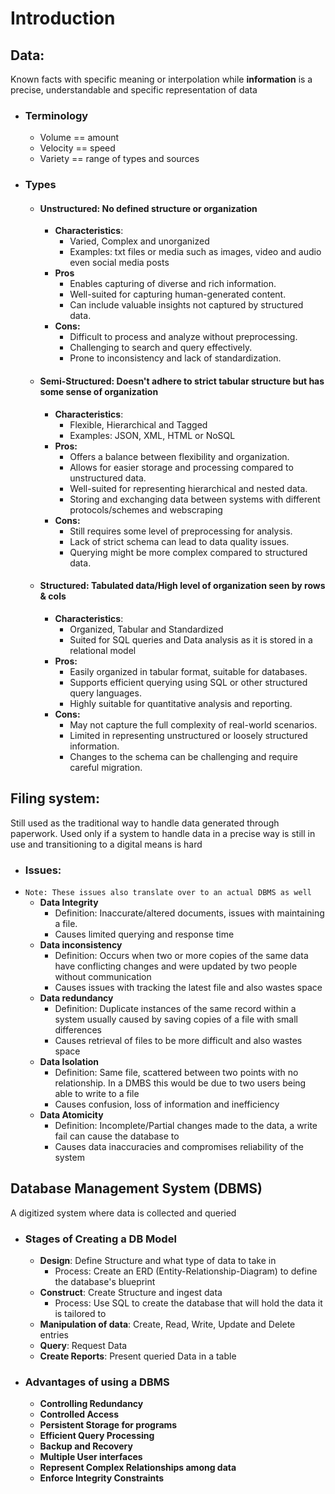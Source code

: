 # Introduction
## Data:
Known facts with specific meaning or interpolation while **information** is a precise, understandable and specific representation of data
- ### Terminology
	- Volume == amount
	- Velocity == speed
	- Variety == range of types and sources
- ### Types
	- #### **Unstructured**: No defined structure or organization
		- **Characteristics**: 
			- Varied, Complex and unorganized
			- Examples: txt files or media such as images, video and audio even social media posts
		- **Pros**
			- Enables capturing of diverse and rich information.
			- Well-suited for capturing human-generated content.
			- Can include valuable insights not captured by structured data.
		- **Cons:**
			- Difficult to process and analyze without preprocessing.
			- Challenging to search and query effectively.
			- Prone to inconsistency and lack of standardization.
	- #### **Semi-Structured**: Doesn't adhere to strict tabular structure but has some sense of organization
		- **Characteristics**: 
			- Flexible, Hierarchical and Tagged
			- Examples: JSON, XML, HTML or NoSQL
		- **Pros:**
			- Offers a balance between flexibility and organization.
			- Allows for easier storage and processing compared to unstructured data.
			- Well-suited for representing hierarchical and nested data.
			- Storing and exchanging data between systems with different protocols/schemes and webscraping
		- **Cons:**
			- Still requires some level of preprocessing for analysis.
			- Lack of strict schema can lead to data quality issues.
			- Querying might be more complex compared to structured data.
	- #### **Structured**: Tabulated data/High level of organization seen by rows & cols
		- **Characteristics**: 
			- Organized, Tabular and Standardized
			- Suited for SQL queries and Data analysis as it is stored in a relational model
		- **Pros:**
			- Easily organized in tabular format, suitable for databases.
			- Supports efficient querying using SQL or other structured query languages.
			- Highly suitable for quantitative analysis and reporting.
		- **Cons:**
			- May not capture the full complexity of real-world scenarios.
			- Limited in representing unstructured or loosely structured information.
			- Changes to the schema can be challenging and require careful migration.


## Filing system:
Still used as the traditional way to handle data generated through paperwork. Used only if a system to handle data in a precise way is still in use and transitioning to a digital means is hard
- ### Issues:
- `Note: These issues also translate over to an actual DBMS as well`
	- **Data Integrity**
		- Definition: Inaccurate/altered documents, issues with maintaining a file.
		- Causes limited querying and response time
	- **Data inconsistency**
		- Definition: Occurs when two or more copies of the same data have conflicting changes and were updated by two people without communication
		- Causes issues with tracking the latest file and also wastes space
	- **Data redundancy**
		- Definition: Duplicate instances of the same record within a system usually caused by saving copies of a file with small differences
		- Causes retrieval of files to be more difficult and also wastes space
	- **Data Isolation**
		- Definition: Same file, scattered between two points with no relationship. In a DMBS this would be due to two users being able to write to a file 
		- Causes confusion, loss of information and inefficiency 
	- **Data Atomicity**
		- Definition: Incomplete/Partial changes made to the data, a write fail can cause the database to 
		- Causes data inaccuracies and compromises reliability of the system

## Database Management System (DBMS)
A digitized system where data is collected and queried
- ### Stages of Creating a DB Model
	- **Design**: Define Structure and what type of data to take in 
		- Process: Create an ERD (Entity-Relationship-Diagram) to define the database's blueprint
	- **Construct**: Create Structure and ingest data
		- Process: Use SQL to create the database that will hold the data it is tailored to
	- **Manipulation of data**: Create, Read, Write, Update and Delete entries
	- **Query**: Request Data
	- **Create Reports**: Present queried Data in a table 
- ### Advantages of using a DBMS
	- **Controlling Redundancy**
	- **Controlled Access**
	- **Persistent Storage for programs**
	- **Efficient Query Processing**
	- **Backup and Recovery**
	- **Multiple User interfaces**
	- **Represent Complex Relationships among data**
	- **Enforce Integrity Constraints**



<!-- 
Review Questions:
1) Define the following terms
- Data: Information in its raw and unorganized form, typically consisting of facts, figures, or statistics.
- Database: A structured collection of data that is organized, stored, and managed for efficient retrieval and manipulation.
- DBMS (Database Management System): Software that provides an interface for users and applications to interact with databases, managing tasks like data storage, retrieval, and security.
- Database Catalog: A repository within a DBMS that stores metadata, which includes information about the structure, organization, and relationships within the database.
- Program-Data Independence: The ability to modify programs without affecting the structure or organization of the data they use.
- User View: A subset of the database that a specific user or application is authorized to access, showing only the relevant data.
- DBA (Database Administrator): A professional responsible for managing and maintaining the database, ensuring its availability, security, performance, and integrity.
- End User: The individuals or entities who interact directly with the database to perform specific tasks or obtain information.
- Canned Transaction: A pre-defined sequence of operations or transactions that are packaged together for execution, often used for routine tasks.
- Deductive Database System: A type of database system that incorporates logic-based reasoning and supports deductive queries.
- Persistent Object: An object in object-oriented programming that retains its state even after the program has terminated.
- Meta-data: Data that describes other data, providing information about the structure, attributes, and relationships of the data.
- Transaction-Processing Application: Software applications designed to handle transactions, which are discrete units of work, often involving the modification of data in a database.

1) What four main types of actions involve databases? Briefly discuss each.
	- Data Definition
	- Data Manipulation
	- Data Retrieval
	- Data administration
2) Discuss the main characteristics of the database approach and how it differs from traditional file systems. 
3) What are the responsibilities of the DBA and the database designers? 
4) What are the different types of database end users? Discuss the main activities of each. 
5) Discuss the capabilities that should be provided by a DBMS. 
6) Discuss the differences between database systems and information retrieval systems.

-->